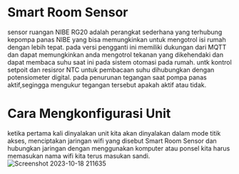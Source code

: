 # Smart Room Sensor
 sensor ruangan NIBE RG20 adalah perangkat sederhana yang terhubung kepompa panas NIBE yang bisa memungkinkan untuk mengotrol isi rumah dengan lebih tepat. 
 pada versi pengganti ini memiliki dukungan dari MQTT dan dapat memungkinkan anda mengotrol tekanan yang dikehendaki dan dapat membaca suhu saat ini pada sistem otomasi pada rumah. 
 untk kontrol setpoit dan resisror NTC  untuk pembacaan suhu dihubungkan dengan potensiometer digital. pada penurunan tegangan saat pompa panas aktif,segingga mengukur tegangan tersebut
 apakah aktif atau tidak.
 # Cara Mengkonfigurasi Unit 
 ketika pertama kali dinyalakan unit kita akan dinyalakan dalam mode titik akses, menciptakan jaringan wifi yang disebut Smart Room Sensor dan hubungkan jaringan dengan menggunakan 
 komputer atau ponsel
 kita harus memasukan nama wifi kita terus masukan sandi.![Screenshot 2023-10-18 211635](https://github.com/sabtinaarinda/sabtinaarinda/assets/148323348/02f80f50-7baf-4317-ac2f-c47178292d9a)
